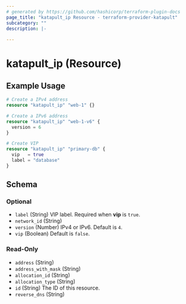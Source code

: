 ```yaml
---
# generated by https://github.com/hashicorp/terraform-plugin-docs
page_title: "katapult_ip Resource - terraform-provider-katapult"
subcategory: ""
description: |-
  
---
```


# katapult_ip (Resource)



## Example Usage

```terraform
# Create a IPv4 address
resource "katapult_ip" "web-1" {}

# Create a IPv6 address
resource "katapult_ip" "web-1-v6" {
  version = 6
}

# Create VIP
resource "katapult_ip" "primary-db" {
  vip   = true
  label = "database"
}
```

<!-- schema generated by tfplugindocs -->
## Schema

### Optional

- `label` (String) VIP label. Required when **vip** is `true`.
- `network_id` (String)
- `version` (Number) IPv4 or IPv6. Default is `4`.
- `vip` (Boolean) Default is `false`.

### Read-Only

- `address` (String)
- `address_with_mask` (String)
- `allocation_id` (String)
- `allocation_type` (String)
- `id` (String) The ID of this resource.
- `reverse_dns` (String)
